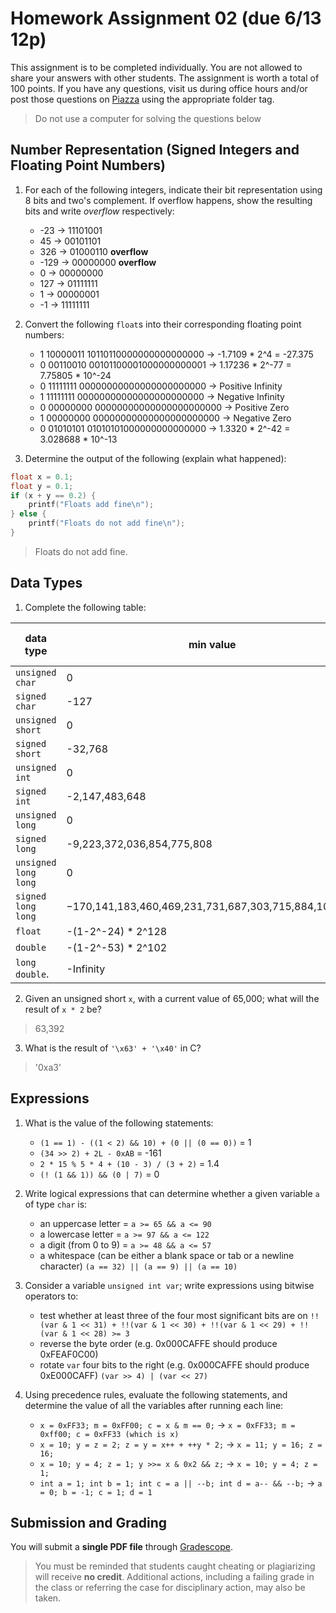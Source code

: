 # Homework Assignment 02 (due 6/13 12p)

This assignment is to be completed individually.  You are not allowed to share your answers with other students.  The assignment is worth a total of 100 points.  If you have any questions, visit us during office hours and/or post those questions on [Piazza](https://piazza.com) using the appropriate folder tag.

> Do not use a computer for solving the questions below

## Number Representation (Signed Integers and Floating Point Numbers)

1. For each of the following integers, indicate their bit representation using 8 bits and two's complement.  If overflow happens, show the resulting bits and write *overflow* respectively:
   * -23 -> 11101001
   * 45 -> 00101101
   * 326 -> 01000110 **overflow**
   * -129 -> 00000000 **overflow**
   * 0 -> 00000000
   * 127 -> 01111111
   * 1 -> 00000001
   * -1 -> 11111111

2. Convert the following `float`s into their corresponding floating point numbers:
    * 1 10000011 10110110000000000000000 -> -1.7109 * 2^4 = -27.375
    * 0 00110010 00101100001000000000001 -> 1.17236 * 2^-77 = 7.75805 * 10^-24
    * 0 11111111 00000000000000000000000 -> Positive Infinity
    * 1 11111111 00000000000000000000000 -> Negative Infinity
    * 0 00000000 00000000000000000000000 -> Positive Zero
    * 1 00000000 00000000000000000000000 -> Negative Zero
    * 0 01010101 01010101000000000000000 -> 1.3320 * 2^-42 = 3.028688 * 10^-13

3. Determine the output of the following (explain what happened):
```c
float x = 0.1;
float y = 0.1;
if (x + y == 0.2) {
    printf("Floats add fine\n");
} else {
    printf("Floats do not add fine\n");
}
```

> Floats do not add fine.

## Data Types

1. Complete the following table:

data type            | min value | max value | number of bytes
---------------------|-----------|-----------|----------------
`unsigned char`      | 0 | 255 | 1
`signed char`        | -127 | 127 | 1
`unsigned short`     | 0 | 65,535 | 2
`signed short`       | -32,768 | 32,767 | 2
`unsigned int`       | 0 | 4,294,967,295  | 4
`signed int`         | -2,147,483,648 | 2,147,483,647 | 4
`unsigned long`      | 0 | 18,446,744,073,709,551,615|8
`signed long`        | -9,223,372,036,854,775,808 | 9,223,372,036,854,775,807 |8
`unsigned long long` | 0 | 340,282,366,920,938,463,463,374,607,431,768,211,455 | 16
`signed long long`   | −170,141,183,460,469,231,731,687,303,715,884,105,728 | 170,141,183,460,469,231,731,687,303,715,884,105,727 | 16
`float`              | -(1-2^-24) * 2^128 | (1-2^-24) * 2^128 | 4
`double`             | -(1-2^-53) * 2^102 | (1-2^-52) * 2^102 | 8
`long double`.       | -Infinity | +Infinity | 16

2. Given an unsigned short `x`, with a current value of 65,000; what will the result of `x * 2` be? 

> 63,392

3. What is the result of `'\x63' + '\x40'` in C?

> '0xa3'

## Expressions

1. What is the value of the following statements:
   * `(1 == 1) - ((1 < 2) && 10) + (0 || (0 == 0))` = 1
   * `(34 >> 2) + 2L - 0xAB` = -161
   * `2 * 15 % 5 * 4 + (10 - 3) / (3 + 2)` = 1.4
   * `(! (1 && 1)) && (0 | 7)` = 0

2. Write logical expressions that can determine whether a given variable `a` of type `char` is:
   * an uppercase letter = `a >= 65 && a <= 90`
   * a lowercase letter = `a >= 97 && a <= 122`
   * a digit (from 0 to 9) = `a >= 48 && a <= 57`
   * a whitespace (can be either a blank space or tab or a newline character) `(a == 32) || (a == 9) || (a == 10)`

3. Consider a variable `unsigned int var`; write expressions using bitwise operators to:
   * test whether at least three of the four most significant bits are on `!!(var & 1 << 31) + !!(var & 1 << 30) + !!(var & 1 << 29) + !!(var & 1 << 28) >= 3` 
   * reverse the byte order (e.g. 0x000CAFFE should produce 0xFEAF0C00)
   * rotate `var` four bits to the right (e.g. 0x000CAFFE should produce 0xE000CAFF) `(var >> 4) | (var << 27)`
   
4. Using precedence rules, evaluate the following statements, and determine the value of all the variables after running each line:
   * `x = 0xFF33; m = 0xFF00; c = x & m == 0;` -> `x = 0xFF33; m = 0xff00; c = 0xFF33 (which is x)`
   * `x = 10; y = z = 2; z = y = x++ + ++y * 2;` -> `x = 11; y = 16; z = 16;`
   * `x = 10; y = 4; z = 1; y >>= x & 0x2 && z;` -> `x = 10; y = 4; z = 1;`
   * `int a = 1; int b = 1; int c = a || --b; int d = a-- && --b;` -> `a = 0; b = -1; c = 1; d = 1`
   
## Submission and Grading

You will submit a **single PDF file** through [Gradescope](https://gradescope.com).

> You must be reminded that students caught cheating or plagiarizing will receive **no credit**.  Additional actions, including a failing grade in the class or referring the case for disciplinary action, may also be taken.

